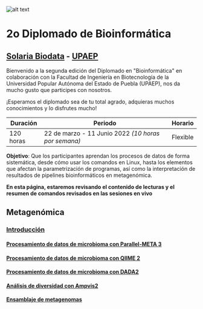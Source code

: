 ![alt text](https://solariabiodata.com.mx/wp-content/uploads/2021/07/logo_red.png "Soluciones de Siguiente Generación")
# 2o Diplomado de Bioinformática
## [Solaria Biodata](https://solariabiodata.com.mx/) - [UPAEP](https://upaep.mx/)

Bienvenido a la segunda edición del Diplomado en "Bioinformática" en colaboración con la Facultad de Ingeniería en Biotecnología de la Universidad Popular Autónoma del Estado de Puebla (UPAEP), nos da mucho gusto que participes con nosotros. 

¡Esperamos el diplomado sea de tu total agrado, adquieras muchos conocimientos y lo disfrutes mucho!

|Duración| Periodo | Horario |
|-|-|-|
| 120 horas | 22 de marzo - 11 Junio 2022 _(10 horas por semana)_ | Flexible |


**Objetivo**: Que los participantes aprendan los procesos de datos de forma sistemática, desde cómo usar los comandos en Linux, hasta los elementos que afectan la parametrización de programas, así como la interpretación de resultados de pipelines bioinformáticos en metagenómica.

**En esta página, estaremos revisando el contenido de lecturas y el resumen de comandos revisados en las sesiones en vivo**

## Metagenómica

### [Introducción](./Introduccion)
#### [Procesamiento de datos de microbioma con Parallel-META 3](./Parallel_Meta)
#### [Procesamiento de datos de microbioma con QIIME 2](./QIIME_2)
#### [Procesamiento de datos de microbioma con DADA2](./Analisis_de_metaprofiling)
#### [Análisis de diversidad con Ampvis2](./analisis_diversidad)
#### [Ensamblaje de metagenomas](./megahit_metaspades.md)









